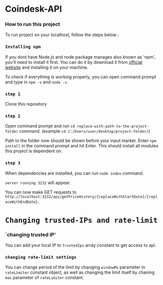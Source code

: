 
# Coindesk-API
### How to run this project

To run project on your localhost, follow the steps below :

### `Installing npm`

If you dont have Node.js and node package manages also known as 'npm', you'll need to install it first.
You can do it by download it from [official website](https://nodejs.org/en/download/) and installing it on your machine.

To check if everything is working properly, you can open command prompt and type in `npm -v` and `node -v`.

### `step 1`

Clone this repository

### `step 2`

Open command prompt and run `cd replace-with-path-to-the-project-folder` command.
(example `cd C:/Users/user/desktop/project-folder/`)

Path to the folder now should be shown before your input marker.
Enter `npm install` in the command prompt and hit Enter. This should install all modules this project is dependent on.

### `step 3`

When dependencies are installed, you can run `node index` command.

`server running 3232` will appear.

You can now make GET requests to `http://localhost:3232/api/getPriceHistory/{replaceWithStartDate}/{replaceWithEndDate}`.

# `Changing trusted-IPs and rate-limit`

### `changing trusted IP'

You can add your local IP to `trustedIps` array constant to get access to api.

### `changing rate-limit settings`

You can change period of the limit by changing `windowMs` parameter in `rateLimiter` constant object, as well as changing the limit itself by chaning
`max` parameter of `rateLimiter` constant.